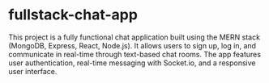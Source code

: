 # fullstack-chat-app
This project is a fully functional chat application built using the MERN stack (MongoDB, Express, React, Node.js). It allows users to sign up, log in, and communicate in real-time through text-based chat rooms. The app features user authentication, real-time messaging with Socket.io, and a responsive user interface.
